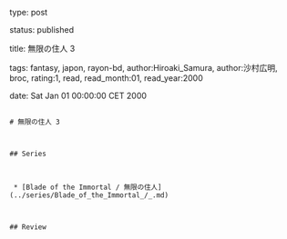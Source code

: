 type: post
status: published
title: 無限の住人 3
tags:  fantasy,  japon,  rayon-bd, author:Hiroaki_Samura, author:沙村広明, broc, rating:1, read, read_month:01, read_year:2000
date: Sat Jan 01 00:00:00 CET 2000
~~~~~~
# 無限の住人 3

## Series

 * [Blade of the Immortal / 無限の住人](../series/Blade_of_the_Immortal_/_.md)

## Review

